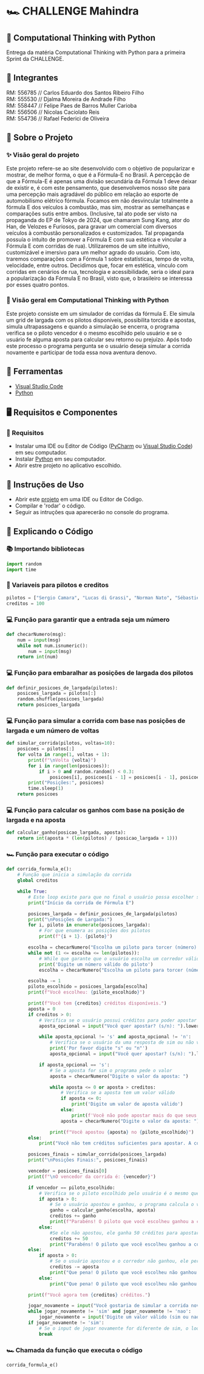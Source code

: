 # 🏎️ CHALLENGE Mahindra

## 🐍 Computational Thinking with Python

Entrega da matéria Computational Thinking with Python para a primeira Sprint da CHALLENGE.

## 👥 Integrantes

RM: 556785 // Carlos Eduardo dos Santos Ribeiro Filho <br>
RM: 555530 // Djalma Moreira de Andrade Filho <br>
RM: 558447 // Felipe Paes de Barros Muller Carioba <br>
RM: 556506 // Nicolas Caciolato Reis <br>
RM: 554736 // Rafael Federici de Oliveira <br>

## 📕 Sobre o Projeto

### ✨ Visão geral do projeto

Este projeto refere-se ao site desenvolvido com o objetivo de popularizar e mostrar, de melhor forma, o que é a Fórmula-E no Brasil.
A percepção de que a Fórmula-E é apenas uma divisão secundária da Fórmula 1 deve deixar de existir e, é com este pensamento, que desenvolvemos nosso site para uma percepção mais agradável do público em relação ao esporte de automobilismo elétrico fórmula.
Focamos em não desvincular totalmente a fórmula E dos veículos à combustão, mas sim, mostrar as semelhanças e comparações sutis entre ambos. (Inclusive, tal ato pode ser visto na propaganda do EP de Tokyo de 2024, que chamaram Sung Kang, ator do Han, de Velozes e Furiosos, para gravar um comercial com diversos veículos à combustão personalizados e customizados. Tal propaganda possuía o intuito de promover a Fórmula E com sua estética e vincular a Fórmula E com corridas de rua).
Utilizaremos de um site intuitivo, customizável e imersivo para um melhor agrado do usuário. Com isto, traremos comparações com a Fórmula 1 sobre estatísticas, tempo de volta, velocidade, entre outros.
Decidimos que, focar em estética, vínculo com corridas em cenários de rua, tecnologia e acessibilidade, seria o ideal para a popularização da Fórmula E no Brasil, visto que, o brasileiro se interessa por esses quatro pontos.

### 🐍 Visão geral em Computational Thinking with Python

Este projeto consiste em um simulador de corridas da fórmula E. 
Ele simula um grid de largada com os pilotos disponíveis, possibilita torcida e apostas, simula ultrapassagens e quando a simulação se encerra, o programa verifica se o piloto vencedor é o mesmo escolhido pelo usuário e se o usuário fe alguma aposta para calcular seu retorno ou prejuízo.
Após todo este processo o programa pergunta se o usuário deseja simular a corrida novamente e participar de toda essa nova aventura denovo.

## 🔨 Ferramentas

- [Visual Studio Code](https://code.visualstudio.com/docs)
- [Python](https://www.python.org/doc/)

## 🖥️ Requisitos e Componentes

### 🔧 Requisitos

- Instalar uma IDE ou Editor de Código ([PyCharm](https://www.jetbrains.com/pt-br/pycharm/download/?section=windows) ou [Visual Studio Code](https://code.visualstudio.com/Download)) em seu computador.
- Instalar [Python](https://www.python.org/downloads/) em seu computador.
- Abrir estre projeto no aplicativo escolhido.

## 📒 Instruções de Uso

- Abrir este [projeto]() em uma IDE ou Editor de Código.
- Compilar e 'rodar' o código.
- Seguir as intruções qua aparecerão no console do programa.

## 🧠 Explicando o Código

### 📚 Importando bibliotecas
``` python
import random
import time
```

### 📝 Variaveis para pilotos e creditos
``` python
pilotos = ["Sergio Camara", "Lucas di Grassi", "Norman Nato", "Sébastien Buemi", 'Sam Bird', 'Stoffel Vandoorne']
creditos = 100
```

### 💻 Função para garantir que a entrada seja um número
``` python
def checarNumero(msg):
    num = input(msg)
    while not num.isnumeric():
        num = input(msg)
    return int(num)
```

### 💻 Função para embaralhar as posições de largada dos pilotos
``` python
def definir_posicoes_de_largada(pilotos):
    posicoes_largada = pilotos[:]
    random.shuffle(posicoes_largada)
    return posicoes_largada
```

### 💻 Função para simular a corrida com base nas posições de largada e um número de voltas
``` python
def simular_corrida(pilotos, voltas=10):
    posicoes = pilotos[:]
    for volta in range(1, voltas + 1):
        print(f"\nVolta {volta}")
        for i in range(len(posicoes)):
            if i > 0 and random.random() < 0.3:
                posicoes[i], posicoes[i - 1] = posicoes[i - 1], posicoes[i]
        print("Posições:", posicoes)
        time.sleep(1)
    return posicoes
```

### 💻 Função para calcular os ganhos com base na posição de largada e na aposta
``` python
def calcular_ganho(posicao_largada, aposta):
    return int(aposta * (len(pilotos) / (posicao_largada + 1)))
```

### 🏎️ Função para executar o código
``` python
def corrida_formula_e(): 
    # Função que inicia a simulação da corrida
    global creditos

    while True:
        # Este loop existe para que no final o usuário possa escolher simular de novo
        print("Início da corrida de Fórmula E")

        posicoes_largada = definir_posicoes_de_largada(pilotos)
        print("\nPosições de Largada:")
        for i, piloto in enumerate(posicoes_largada):
            # For que enumera as posições dos pilotos
            print(f"{i + 1}. {piloto}")

        escolha = checarNumero("Escolha um piloto para torcer (número): ")
        while not (1 <= escolha <= len(pilotos)):
            # While que garante que o usuário escolha um corredor válido
            print('Digite um número válido do piloto')
            escolha = checarNumero("Escolha um piloto para torcer (número): ")

        escolha -= 1
        piloto_escolhido = posicoes_largada[escolha]
        print(f"Você escolheu: {piloto_escolhido}")

        print(f"Você tem {creditos} créditos disponíveis.")
        aposta = 0
        if creditos > 0:
            # Verifica se o usuário possui créditos para poder apostar
            aposta_opcional = input("Você quer apostar? (s/n): ").lower()

            while aposta_opcional != 's' and aposta_opcional != 'n':
                # Verifica se o usuário da uma resposta de sim ou não válida
                print('Por favor digite "s" ou "n"')
                aposta_opcional = input("Você quer apostar? (s/n): ").lower()

            if aposta_opcional == 's':
                # Se a aposta for sim o programa pede o valor
                aposta = checarNumero("Digite o valor da aposta: ")

                while aposta <= 0 or aposta > creditos:
                    # Verifica se a aposta tem um valor válido
                    if aposta <= 0:
                        print('Digite um valor de aposta válido')
                    else:
                        print(f'Você não pode apostar mais do que seus créditos disponíveis ({creditos}).')
                    aposta = checarNumero("Digite o valor da aposta: ")

                print(f"Você apostou {aposta} no {piloto_escolhido}")
        else:
            print("Você não tem créditos suficientes para apostar. A corrida será simulada sem apostas.")

        posicoes_finais = simular_corrida(posicoes_largada)
        print("\nPosições Finais:", posicoes_finais)

        vencedor = posicoes_finais[0]
        print(f"\nO vencedor da corrida é: {vencedor}")

        if vencedor == piloto_escolhido:
            # Verifica se o piloto escolhido pelo usuário é o mesmo que ganhou a corrida
            if aposta > 0:
                # Se o usuário apostou e ganhou, o programa calcula o valor de retorno
                ganho = calcular_ganho(escolha, aposta)
                creditos += ganho
                print(f"Parabéns! O piloto que você escolheu ganhou a corrida! Você ganhou {ganho} créditos!")
            else:
                #Se ele não apostou, ele ganha 50 créditos para apostar futuramente
                creditos += 50
                print("Parabéns! O piloto que você escolheu ganhou a corrida!")
        else:
            if aposta > 0:
                # Se o usuário apostou e o corredor não ganhou, ele perde o valor de aposta
                creditos -= aposta
                print("Que pena! O piloto que você escolheu não ganhou a corrida. Você perdeu sua aposta.")
            else:
                print("Que pena! O piloto que você escolheu não ganhou a corrida.")

        print(f"Você agora tem {creditos} créditos.")

        jogar_novamente = input("Você gostaria de simular a corrida novamente? (sim/nao): ").strip().lower()
        while jogar_novamente != 'sim' and jogar_novamente != 'nao':
            jogar_novamente = input('Digite um valor válido (sim ou nao)')
        if jogar_novamente != 'sim':
            # Se o input de jogar novamente for diferente de sim, o loop da simulação quebra e é encerrado
            break
```

### 🏎️ Chamada da função que executa o código
``` python
corrida_formula_e()
```